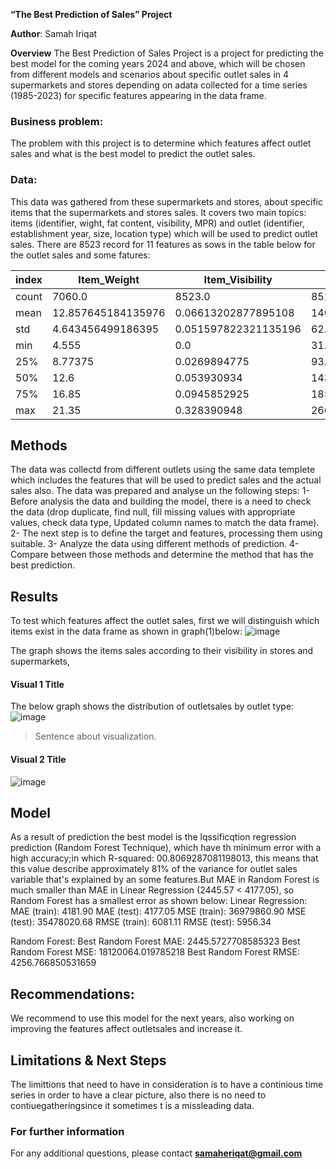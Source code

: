 **“The Best Prediction of Sales” Project**

**Author**: Samah Iriqat

**Overview**
The Best Prediction of Sales Project is a project for predicting the best model for the coming years 2024 and above, which will be chosen from different models and scenarios about specific outlet sales in 4 supermarkets and stores depending on adata collected for a time series (1985-2023) for specific features appearing in the data frame.

### Business problem:

The problem with this project is to determine which features affect outlet sales and what is the best model to predict the outlet sales.

### Data:
This data was gathered from these supermarkets and stores, about specific items that the supermarkets and stores sales. It covers two main topics: items (identifier, wight, fat content, visibility, MPR) and outlet (identifier, establishment year, size, location type) which will be used to predict outlet sales.
There are 8523 record for 11 features as sows in the table below for the outlet sales and some fatures:

|index|Item\_Weight|Item\_Visibility|Item\_MRP|Outlet\_Establishment\_Year|Item\_Outlet\_Sales|
|---|---|---|---|---|---|
|count|7060\.0|8523\.0|8523\.0|8523\.0|8523\.0|
|mean|12\.857645184135976|0\.06613202877895108|140\.9927819781767|1997\.8318667135984|2181\.288913575032|
|std|4\.643456499186395|0\.051597822321135196|62\.27506651219039|8\.371760408092706|1706\.499615733832|
|min|4\.555|0\.0|31\.29|1985\.0|33\.29|
|25%|8\.77375|0\.0269894775|93\.8265|1987\.0|834\.2474|
|50%|12\.6|0\.053930934|143\.0128|1999\.0|1794\.331|
|75%|16\.85|0\.0945852925|185\.6437|2004\.0|3101\.2964|
|max|21\.35|0\.328390948|266\.8884|2009\.0|13086\.9648|


## Methods
The data was collectd from different outlets using the same data templete which includes the features that will be used to predict sales and the actual sales also. The data was prepared and analyse un the following steps:
1-	Before analysis the data and building the model, there is a need to check the data (drop duplicate, find null, fill missing values with appropriate values, check data type, Updated column names to match the data frame).
2-	The next step is to define the target and features, processing them using suitable.
3-	Analyze the data using different methods of prediction.
4-	Compare between those methods and determine the method that has the best prediction.

## Results
To test which features affect the outlet sales, first we will distinguish which items exist in the data frame as shown in graph(1)below:
![image](https://github.com/user-attachments/assets/5cc73dc5-91b4-44fb-9f05-8cfab3cdff2d)

The graph shows the items sales according to their visibility in stores and supermarkets, 

#### Visual 1 Title
The below graph shows the distribution of outletsales by outlet type:
![image](https://github.com/user-attachments/assets/9bf7bca8-d97c-4912-90d6-f9a68d257a43)

> Sentence about visualization.

#### Visual 2 Title
![image](https://github.com/user-attachments/assets/768f8ebd-befe-49bc-b619-7ae3f318d41d)



## Model

As a result of prediction the best model is the  lqssificqtion regression prediction (Random Forest Technique), which have th minimum error with a high accuracy;in which R-squared: 00.8069287081198013, this means that this value describe approximately 81% of the variance for outlet sales variable that's explained by an some features.But MAE in Random Forest is much smaller than MAE in Linear Regression (2445.57 < 4177.05), so Random Forest has a smallest error as shown below: Linear Regression: MAE (train): 4181.90 MAE (test): 4177.05 MSE (train): 36979860.90 MSE (test): 35478020.68 RMSE (train): 6081.11 RMSE (test): 5956.34

Random Forest: Best Random Forest MAE: 2445.5727708585323 Best Random Forest MSE: 18120064.019785218 Best Random Forest RMSE: 4256.766850531659


## Recommendations:

We recommend to use this model for the next years, also working on improving the features affect outletsales and increase it.


## Limitations & Next Steps

The limittions that need to have in consideration is to have a continious time series in order to have a clear picture, also there is no need to contiuegatheringsince it sometimes t is a missleading data.

### For further information


For any additional questions, please contact **samaheriqat@gmail.com**
